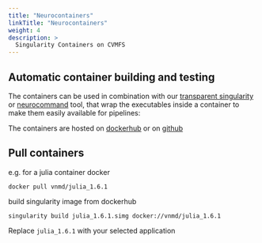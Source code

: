 ```yaml
---
title: "Neurocontainers"
linkTitle: "Neurocontainers"
weight: 4
description: >
  Singularity Containers on CVMFS
---
```


## Automatic container building and testing

The containers can be used in combination with our [transparent singularity](https://github.com/NeuroDesk/transparent-singularity/) or [neurocommand](https://github.com/NeuroDesk/neurocommand/) tool, that wrap the executables inside a container to make them easily available for pipelines:

The containers are hosted on [dockerhub](https://hub.docker.com/orgs/vnmd/repositories) or on [github](https://github.com/NeuroDesk/neurocontainers/packages)

## Pull containers
e.g. for a julia container
docker
```
docker pull vnmd/julia_1.6.1
```

build singularity image from dockerhub
```
singularity build julia_1.6.1.simg docker://vnmd/julia_1.6.1
```

Replace `julia_1.6.1` with your selected application


